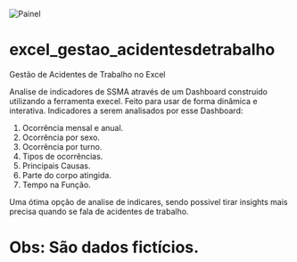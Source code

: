 ![Painel](https://user-images.githubusercontent.com/108886670/226035064-26678cd9-e53a-44a4-9009-d4b4dc0d6b34.png)
# excel_gestao_acidentesdetrabalho
Gestão de Acidentes de Trabalho no Excel

Analise de indicadores de SSMA através de um Dashboard construido utilizando a ferramenta execel.
Feito para usar de forma dinâmica e interativa.
Indicadores a serem analisados por esse Dashboard:
1. Ocorrência mensal e anual.
2. Ocorrência por sexo.
3. Ocorrência por turno.
4. Tipos de ocorrências.
5. Principais Causas.
6. Parte do corpo atingida.
7. Tempo na Função.

Uma ótima opção de analise de indicares, sendo possivel tirar insights mais precisa quando se fala de acidentes de trabalho.

# Obs: São dados fictícios.
